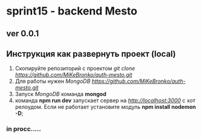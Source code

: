 # sprint15 - backend Mesto

## ver 0.0.1

## Инструкция как развернуть проект (local)

1) Cкопируйте репозиторий с проектом  *git clone <https://github.com/MiKeBronko/auth-mesto.git>*
2) Для работы нужен *MongoDB <https://github.com/MiKeBronko/auth-mesto.git>*
3) Запуск *MongoDB* команда **mongod**
4) команда **npm run dev** запускает сервер на *<http://localhost:3000>* с хот релоудом. Если не работает установите модуль **npm install nodemon -D**;

### in procc.....
